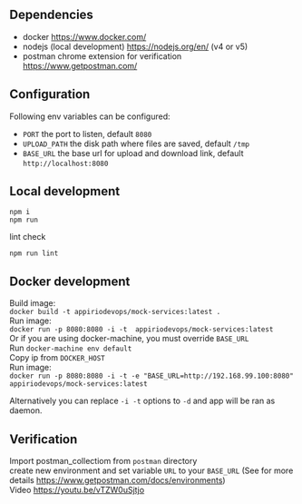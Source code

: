 ## Dependencies
- docker https://www.docker.com/
- nodejs (local development)  https://nodejs.org/en/ (v4 or v5)
- postman chrome extension for verification https://www.getpostman.com/

## Configuration
Following env variables can be configured:
- `PORT` the port to listen, default `8080`
- `UPLOAD_PATH` the disk path where files are saved, default `/tmp`
- `BASE_URL` the base url for upload and download link, default `http://localhost:8080`


## Local development
```
npm i
npm run
```
lint check
```
npm run lint
```

## Docker development
Build image:  
`docker build -t appiriodevops/mock-services:latest .`  
Run image:  
`docker run -p 8080:8080 -i -t  appiriodevops/mock-services:latest`  
Or if you are using docker-machine, you must override `BASE_URL`  
Run `docker-machine env default`  
Copy ip from `DOCKER_HOST`  
Run image:  
`docker run -p 8080:8080 -i -t -e "BASE_URL=http://192.168.99.100:8080"  appiriodevops/mock-services:latest`

Alternatively you can replace `-i -t` options to `-d` and app will be ran as daemon.


## Verification
Import postman_collectiom from `postman` directory  
create new environment and set variable `URL` to your `BASE_URL` (See for more details https://www.getpostman.com/docs/environments)  
Video https://youtu.be/vTZW0uSjtjo
